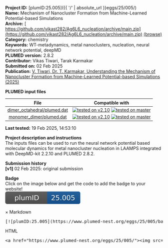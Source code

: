 **Project ID:** [plumID:25.005]({{ '/' | absolute_url }}eggs/25/005/)  
**Name:**  Mechanism of Nanocluster Formation from Machine-Learned Potential-based Simulations  
**Archive:** [ https://github.com/vikast282/Ag6L6_nucleation/archive/main.zip](https://github.com/vikast282/Ag6L6_nucleation/archive/main.zip) [(browse)](https://github.com/vikast282/Ag6L6_nucleation/tree/main)  
**Category:**  chemistry  
**Keywords:**  WT-metadynamics, metal nanoclusters, nucleation, neural network potential, deepMD  
**PLUMED version:**  2.8.2  
**Contributor:**  Vikas Tiwari, Tarak Karmakar  
**Submitted on:** 02 Feb 2025  
**Publication:** [V. Tiwari, Dr. T. Karmakar, Understanding the Mechanism of Nanocluster Formation from Machine-Learned Potential-based Simulations (2025)](http://dx.doi.org/10.26434/chemrxiv-2025-rkv0g)  
  
**PLUMED input files**  
  
| File     | Compatible with |  
|:--------:|:--------:|  
| [dimer_octahedral/plumed.dat](./data/dimer_octahedral/plumed.dat.md) |  [![tested on v2.10](https://img.shields.io/badge/v2.10-passing-green.svg)](data/dimer_octahedral/plumed.dat.plumed.stderr) [![tested on master](https://img.shields.io/badge/master-passing-green.svg)](data/dimer_octahedral/plumed.dat.plumed_master.stderr) |  
| [monomer_dimer/plumed.dat](./data/monomer_dimer/plumed.dat.md) |  [![tested on v2.10](https://img.shields.io/badge/v2.10-passing-green.svg)](data/monomer_dimer/plumed.dat.plumed.stderr) [![tested on master](https://img.shields.io/badge/master-passing-green.svg)](data/monomer_dimer/plumed.dat.plumed_master.stderr) |  
  
**Last tested:**  19 Feb 2025, 14:53:10
  
**Project description and instructions**  
The inputs files can be used to run the neural network potential based molecular dynamics for metal nanocluster nucleation in LAAMPS integrated with DeepMD-kit 2.2.10 and PLUMED 2.8.2.

  
**Submission history**  
**[v1]** 02 Feb 2025: original submission  
  
**Badge**  
Click on the image below and get the code to add the badge to your website!  
<img src="./badge.svg" alt="plumeDnest:25.005" id="myBtn" class="badge">
<div id="myModal" class="modal">
  <div class="modal-content">
    <span class="close">&times;</span>
    Markdown<pre>[![plumID:25.005](https://www.plumed-nest.org/eggs/25/005/badge.svg)](https://www.plumed-nest.org/eggs/25/005/)</pre>
    HTML<pre>&lt;a href="https://www.plumed-nest.org/eggs/25/005/"&gt;&lt;img src="https://www.plumed-nest.org/eggs/25/005/badge.svg" alt="plumID:25.005"&gt;&lt;/a&gt;</pre>
  </div>
</div>
